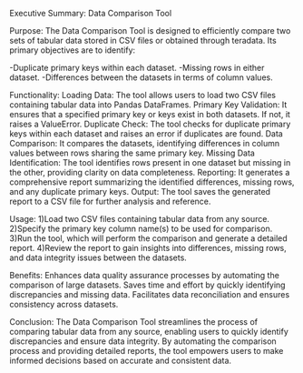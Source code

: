 Executive Summary: Data Comparison Tool

Purpose:
The Data Comparison Tool is designed to efficiently compare two sets of tabular data stored in CSV files or obtained through teradata. Its primary objectives are to identify:

-Duplicate primary keys within each dataset.
-Missing rows in either dataset.
-Differences between the datasets in terms of column values.

Functionality:
Loading Data: The tool allows users to load two CSV files containing tabular data into Pandas DataFrames.
Primary Key Validation: It ensures that a specified primary key or keys exist in both datasets. If not, it raises a ValueError.
Duplicate Check: The tool checks for duplicate primary keys within each dataset and raises an error if duplicates are found.
Data Comparison: It compares the datasets, identifying differences in column values between rows sharing the same primary key.
Missing Data Identification: The tool identifies rows present in one dataset but missing in the other, providing clarity on data completeness.
Reporting: It generates a comprehensive report summarizing the identified differences, missing rows, and any duplicate primary keys.
Output: The tool saves the generated report to a CSV file for further analysis and reference.

Usage:
1)Load two CSV files containing tabular data from any source.
2)Specify the primary key column name(s) to be used for comparison.
3)Run the tool, which will perform the comparison and generate a detailed report.
4)Review the report to gain insights into differences, missing rows, and data integrity issues between the datasets.

Benefits:
Enhances data quality assurance processes by automating the comparison of large datasets.
Saves time and effort by quickly identifying discrepancies and missing data.
Facilitates data reconciliation and ensures consistency across datasets.

Conclusion:
The Data Comparison Tool streamlines the process of comparing tabular data from any source, enabling users to quickly identify discrepancies and ensure data integrity. By automating the comparison process and providing detailed reports, the tool empowers users to make informed decisions based on accurate and consistent data.
